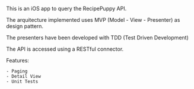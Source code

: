 

This is an iOS app to query the RecipePuppy API.

The arquitecture implemented uses MVP (Model - View - Presenter) as design pattern.

The presenters have been developed with TDD (Test Driven Development)

The API is accessed using a RESTful connector.

Features:

    - Paging
    - Detail View
    - Unit Tests  
